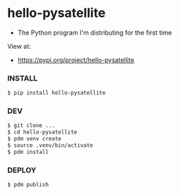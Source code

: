# hello-pysatellite
- The Python program I'm distributing for the first time

View at:
- https://pypi.org/project/hello-pysatellite

### INSTALL
```bash
$ pip install hello-pysatellite
```

### DEV
```bash
$ git clone ...
$ cd hello-pysatellite
$ pdm venv create
$ source .venv/bin/activate
$ pdm install
```

### DEPLOY 
```bash
$ pdm publish
```
